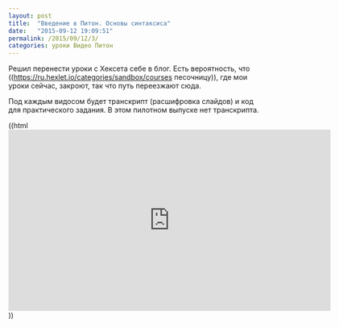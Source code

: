 ```yaml
---
layout: post
title:  "Введение в Питон. Основы синтаксиса"
date:   "2015-09-12 19:09:51"
permalink: /2015/09/12/3/
categories: уроки Видео Питон
---
```

Решил перенести уроки с Хексета себе в блог. Есть вероятность, что ((https://ru.hexlet.io/categories/sandbox/courses песочницу)), где мои уроки сейчас, закроют, так что путь переезжают сюда.

Под каждым видосом будет транскрипт (расшифровка слайдов) и код для практического задания. В этом пилотном выпуске нет транскрипта.

((html <iframe width="640" height="360" src="https://www.youtube.com/embed/zJ2EQsBcqM0?list=PLpi96-MZ8XZVCbGY-ZYkGVx3oRlHzVxS8" frameborder="0" allowfullscreen></iframe>))



